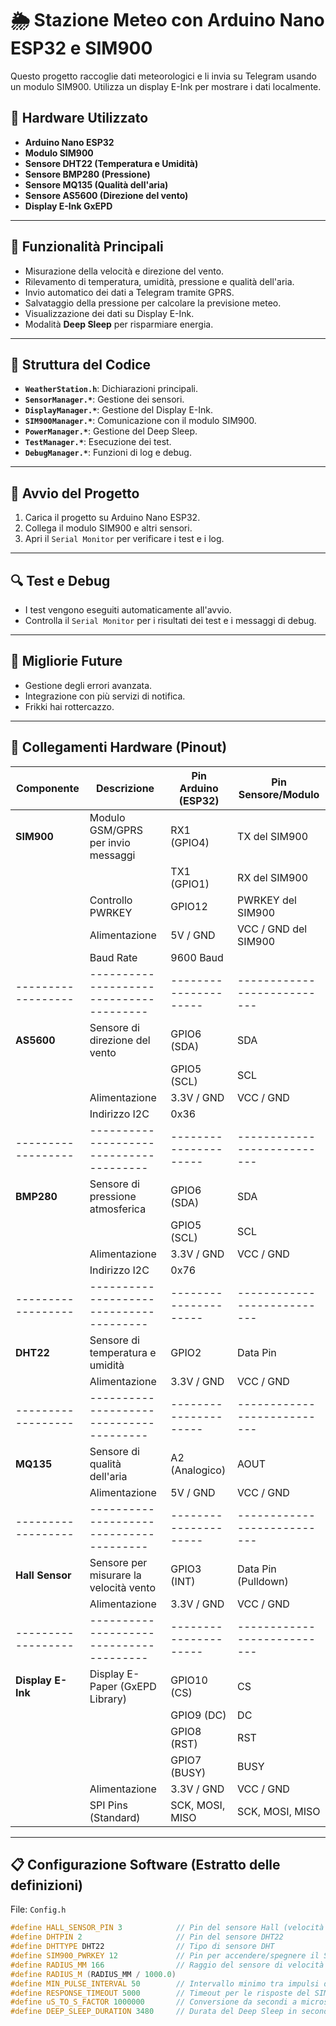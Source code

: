 # 🌦 Stazione Meteo con Arduino Nano ESP32 e SIM900
Questo progetto raccoglie dati meteorologici e li invia su Telegram usando un modulo SIM900. Utilizza un display E-Ink per mostrare i dati localmente.

## 🔧 Hardware Utilizzato
- **Arduino Nano ESP32**
- **Modulo SIM900**
- **Sensore DHT22 (Temperatura e Umidità)**
- **Sensore BMP280 (Pressione)**
- **Sensore MQ135 (Qualità dell'aria)**
- **Sensore AS5600 (Direzione del vento)**
- **Display E-Ink GxEPD**

---

## 📝 Funzionalità Principali
- Misurazione della velocità e direzione del vento.
- Rilevamento di temperatura, umidità, pressione e qualità dell'aria.
- Invio automatico dei dati a Telegram tramite GPRS.
- Salvataggio della pressione per calcolare la previsione meteo.
- Visualizzazione dei dati su Display E-Ink.
- Modalità **Deep Sleep** per risparmiare energia.

---

## 📖 Struttura del Codice
- **`WeatherStation.h`**: Dichiarazioni principali.
- **`SensorManager.*`**: Gestione dei sensori.
- **`DisplayManager.*`**: Gestione del Display E-Ink.
- **`SIM900Manager.*`**: Comunicazione con il modulo SIM900.
- **`PowerManager.*`**: Gestione del Deep Sleep.
- **`TestManager.*`**: Esecuzione dei test.
- **`DebugManager.*`**: Funzioni di log e debug.

---

## 🚀 Avvio del Progetto
1. Carica il progetto su Arduino Nano ESP32.
2. Collega il modulo SIM900 e altri sensori.
3. Apri il `Serial Monitor` per verificare i test e i log.

---

## 🔍 Test e Debug
- I test vengono eseguiti automaticamente all'avvio.
- Controlla il `Serial Monitor` per i risultati dei test e i messaggi di debug.

---

## 📌 Migliorie Future
- Gestione degli errori avanzata.
- Integrazione con più servizi di notifica.
- Frikki hai rottercazzo.

---

## 🔌 Collegamenti Hardware (Pinout)

| Componente       | Descrizione                            | Pin Arduino (ESP32) | Pin Sensore/Modulo        |
|------------------|---------------------------------------|---------------------|---------------------------|
| **SIM900**       | Modulo GSM/GPRS per invio messaggi     | RX1 (GPIO4)         | TX del SIM900             |
|                  |                                        | TX1 (GPIO1)         | RX del SIM900             |
|                  | Controllo PWRKEY                      | GPIO12              | PWRKEY del SIM900         |
|                  | Alimentazione                         | 5V / GND            | VCC / GND del SIM900      |
|                  | Baud Rate                              | 9600 Baud           |                           |
|------------------|---------------------------------------|---------------------|---------------------------|
| **AS5600**       | Sensore di direzione del vento         | GPIO6 (SDA)         | SDA                       |
|                  |                                        | GPIO5 (SCL)         | SCL                       |
|                  | Alimentazione                         | 3.3V / GND          | VCC / GND                 |
|                  | Indirizzo I2C                         | 0x36                |                           |
|------------------|---------------------------------------|---------------------|---------------------------|
| **BMP280**       | Sensore di pressione atmosferica       | GPIO6 (SDA)         | SDA                       |
|                  |                                        | GPIO5 (SCL)         | SCL                       |
|                  | Alimentazione                         | 3.3V / GND          | VCC / GND                 |
|                  | Indirizzo I2C                         | 0x76                |                           |
|------------------|---------------------------------------|---------------------|---------------------------|
| **DHT22**        | Sensore di temperatura e umidità       | GPIO2               | Data Pin                  |
|                  | Alimentazione                         | 3.3V / GND          | VCC / GND                 |
|------------------|---------------------------------------|---------------------|---------------------------|
| **MQ135**        | Sensore di qualità dell'aria           | A2 (Analogico)      | AOUT                      |
|                  | Alimentazione                         | 5V / GND            | VCC / GND                 |
|------------------|---------------------------------------|---------------------|---------------------------|
| **Hall Sensor**  | Sensore per misurare la velocità vento | GPIO3 (INT)         | Data Pin (Pulldown)       |
|                  | Alimentazione                         | 3.3V / GND          | VCC / GND                 |
|------------------|---------------------------------------|---------------------|---------------------------|
| **Display E-Ink**| Display E-Paper (GxEPD Library)        | GPIO10 (CS)         | CS                        |
|                  |                                        | GPIO9 (DC)          | DC                        |
|                  |                                        | GPIO8 (RST)         | RST                       |
|                  |                                        | GPIO7 (BUSY)        | BUSY                      |
|                  | Alimentazione                         | 3.3V / GND          | VCC / GND                 |
|                  | SPI Pins (Standard)                   | SCK, MOSI, MISO     | SCK, MOSI, MISO           |

---

## 📋 Configurazione Software (Estratto delle definizioni)

File: `Config.h`
```cpp
#define HALL_SENSOR_PIN 3            // Pin del sensore Hall (velocità vento)
#define DHTPIN 2                     // Pin del sensore DHT22
#define DHTTYPE DHT22                // Tipo di sensore DHT
#define SIM900_PWRKEY 12             // Pin per accendere/spegnere il SIM900
#define RADIUS_MM 166                // Raggio del sensore di velocità del vento
#define RADIUS_M (RADIUS_MM / 1000.0)
#define MIN_PULSE_INTERVAL 50        // Intervallo minimo tra impulsi del sensore Hall
#define RESPONSE_TIMEOUT 5000        // Timeout per le risposte del SIM900
#define uS_TO_S_FACTOR 1000000       // Conversione da secondi a microsecondi
#define DEEP_SLEEP_DURATION 3480     // Durata del Deep Sleep in secondi (quasi 1 ora)

